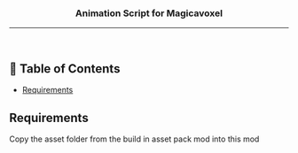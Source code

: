 <h3 align="center">Animation Script for Magicavoxel</h3>

---

<p align="center"> 
    <br> 
</p>

## 📝 Table of Contents
- [Requirements](#Requirements)


## Requirements <a name = "Requirements"></a>

Copy the asset folder from the build in asset pack mod into this mod

